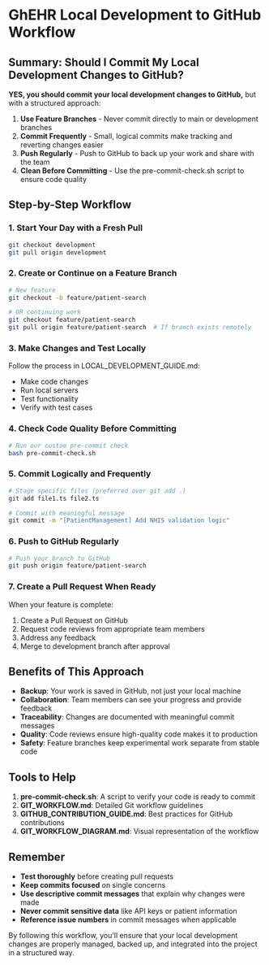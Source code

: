# GhEHR Local Development to GitHub Workflow

## Summary: Should I Commit My Local Development Changes to GitHub?

**YES, you should commit your local development changes to GitHub,** but with a structured approach:

1. **Use Feature Branches** - Never commit directly to main or development branches
2. **Commit Frequently** - Small, logical commits make tracking and reverting changes easier
3. **Push Regularly** - Push to GitHub to back up your work and share with the team
4. **Clean Before Committing** - Use the pre-commit-check.sh script to ensure code quality

## Step-by-Step Workflow

### 1. Start Your Day with a Fresh Pull

```bash
git checkout development
git pull origin development
```

### 2. Create or Continue on a Feature Branch

```bash
# New feature
git checkout -b feature/patient-search

# OR continuing work
git checkout feature/patient-search
git pull origin feature/patient-search  # If branch exists remotely
```

### 3. Make Changes and Test Locally

Follow the process in LOCAL_DEVELOPMENT_GUIDE.md:
- Make code changes
- Run local servers
- Test functionality
- Verify with test cases

### 4. Check Code Quality Before Committing

```bash
# Run our custom pre-commit check
bash pre-commit-check.sh
```

### 5. Commit Logically and Frequently

```bash
# Stage specific files (preferred over git add .)
git add file1.ts file2.ts

# Commit with meaningful message
git commit -m "[PatientManagement] Add NHIS validation logic"
```

### 6. Push to GitHub Regularly

```bash
# Push your branch to GitHub
git push origin feature/patient-search
```

### 7. Create a Pull Request When Ready

When your feature is complete:
1. Create a Pull Request on GitHub
2. Request code reviews from appropriate team members
3. Address any feedback
4. Merge to development branch after approval

## Benefits of This Approach

- **Backup**: Your work is saved in GitHub, not just your local machine
- **Collaboration**: Team members can see your progress and provide feedback
- **Traceability**: Changes are documented with meaningful commit messages
- **Quality**: Code reviews ensure high-quality code makes it to production
- **Safety**: Feature branches keep experimental work separate from stable code

## Tools to Help

1. **pre-commit-check.sh**: A script to verify your code is ready to commit
2. **GIT_WORKFLOW.md**: Detailed Git workflow guidelines
3. **GITHUB_CONTRIBUTION_GUIDE.md**: Best practices for GitHub contributions
4. **GIT_WORKFLOW_DIAGRAM.md**: Visual representation of the workflow

## Remember

- **Test thoroughly** before creating pull requests
- **Keep commits focused** on single concerns
- **Use descriptive commit messages** that explain why changes were made
- **Never commit sensitive data** like API keys or patient information
- **Reference issue numbers** in commit messages when applicable

By following this workflow, you'll ensure that your local development changes are properly managed, backed up, and integrated into the project in a structured way.
